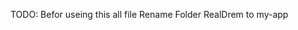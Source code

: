 
TODO: Befor useing this all file 
                                    Rename Folder RealDrem to my-app